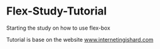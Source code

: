 # Flex-Study-Tutorial

Starting the study on how to use flex-box

Tutorial is base on the website www.internetingishard.com





